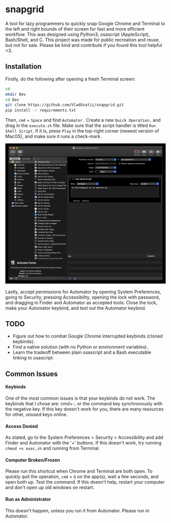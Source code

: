 # snapgrid

A tool for lazy programmers to quickly snap Google Chrome and Terminal to the left and right bounds of their screen for fast and more efficient workflow. This was designed using Python3, osascript (AppleScript), Bash/Shell, and C. This project was made for public recreation and reuse, but not for sale. Please be kind and contribute if you found this tool helpful <3.

## Installation

Firstly, do the following after opening a fresh Terminal screen:

```bash
cd
mkdir Dev
cd Dev
git clone https://github.com/VladUsatii/snapgrid.git
pip install -r requirements.txt
```

Then, ```cmd``` + ```Space``` and find ```Automator.``` Create a new ```Quick Operation,``` and drag in the ```execute.sh``` file. Make sure that the script handler is titled ```Run Shell Script```. If it is, press ```Play``` in the top-right corner (newest version of MacOS), and make sure it runs a check-mark.

![How you should look so far](https://github.com/VladUsatii/snapgrid/blob/main/tutorial_image1.png?raw=true)

Lastly, accept permissions for Automator by opening System Preferences, going to Security, pressing Accessibility, opening the lock with password, and dragging in Finder and Automator as accepted tools. Close the lock, make your Automator keybind, and test out the Automator keybind.

## TODO

- Figure out how to combat Google Chrome interrupted keybinds (cloned keybinds).
- Find a native solution (with no Python or environment variables).
- Learn the tradeoff between plain osascript and a Bash executable linking to osascript.

## Common Issues

#### Keybinds
One of the most common issues is that your keybinds do not work. The keybinds that I chose are: cmd+-, or the command key synchronously with the negative key. If this key doesn't work for you, there are many resources for other, unused keys online.

#### Access Denied
As stated, go to the System Preferences > Security > Accessibility and add Finder and Automator with the '+' buttons. If this doesn't work, try running ```chmod +x exec.sh``` and running from Terminal.

#### Computer Broken/Frozen
Please run this shortcut when Chrome and Terminal are both open. To quickly quit the operation, ```cmd``` + ```Q``` on the app(s), wait a few seconds, and open both up. Test the command. If this doesn't help, restart your computer and don't open up old windows on restart.

#### Run as Administrator
This doesn't happen, unless you run it from Automator. Please run in Automator.

